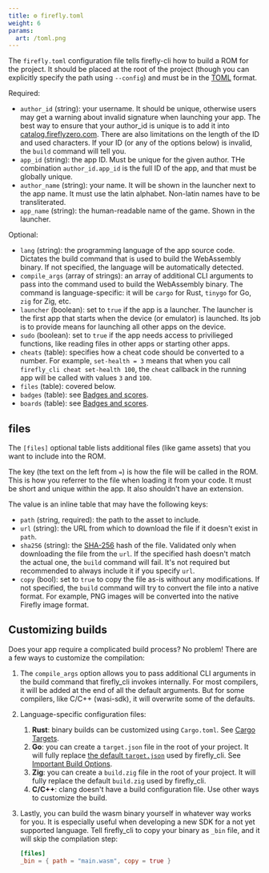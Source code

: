 ```yaml
---
title: ⚙️ firefly.toml
weight: 6
params:
  art: /toml.png
---
```


The `firefly.toml` configuration file tells firefly-cli how to build a ROM for the project. It should be placed at the root of the project (though you can explicitly specify the path using `--config`) and must be in the [TOML](https://toml.io/en/) format.

Required:

* `author_id` (string): your username. It should be unique, otherwise users may get a warning about invalid signature when launching your app. The best way to ensure that your author_id is unique is to add it into [catalog.fireflyzero.com](https://catalog.fireflyzero.com/). There are also limitations on the length of the ID and used characters. If your ID (or any of the options below) is invalid, the `build` command will tell you.
* `app_id` (string): the app ID. Must be unique for the given author. THe combination `author_id.app_id` is the full ID of the app, and that must be globally unique.
* `author_name` (string): your name. It will be shown in the launcher next to the app name. It must use the latin alphabet. Non-latin names have to be transliterated.
* `app_name` (string): the human-readable name of the game. Shown in the launcher.

Optional:

* `lang` (string): the programming language of the app source code. Dictates the build command that is used to build the WebAssembly binary. If not specified, the language will be automatically detected.
* `compile_args` (array of strings): an array of additional CLI arguments to pass into the command used to build the WebAssembly binary. The command is language-specific: it will be `cargo` for Rust, `tinygo` for Go, `zig` for Zig, etc.
* `launcher` (boolean): set to `true` if the app is a launcher. The launcher is the first app that starts when the device (or emulator) is launched. Its job is to provide means for launching all other apps on the device.
* `sudo` (boolean): set to `true` if the app needs access to privilieged functions, like reading files in other apps or starting other apps.
* `cheats` (table): specifies how a cheat code should be converted to a number. For example, `set-health = 3` means that when you call `firefly_cli cheat set-health 100`, the `cheat` callback in the running app will be called with values `3` and `100`.
* `files` (table): covered below.
* `badges` (table): see [Badges and scores](/dev/stats/).
* `boards` (table): see [Badges and scores](/dev/stats/).

## files

The `[files]` optional table lists additional files (like game assets) that you want to include into the ROM.

The key (the text on the left from `=`) is how the file will be called in the ROM. This is how you referrer to the file when loading it from your code. It must be short and unique within the app. It also shouldn't have an extension.

The value is an inline table that may have the following keys:

* `path` (string, required): the path to the asset to include.
* `url` (string): the URL from which to download the file if it doesn't exist in `path`.
* `sha256` (string): the [SHA-256](https://en.wikipedia.org/wiki/SHA-2) hash of the file. Validated only when downloading the file from the `url`. If the specified hash doesn't match the actual one, the `build` command will fail. It's not required but recommended to always include it if you specify `url`.
* `copy` (bool): set to `true` to copy the file as-is without any modifications. If not specified, the `build` command will try to convert the file into a native format. For example, PNG images will be converted into the native Firefly image format.

## Customizing builds

Does your app require a complicated build process? No problem! There are a few ways to customize the compilation:

1. The `compile_args` option allows you to pass additional CLI arguments in the build command that firefly_cli invokes internally. For most compilers, it will be added at the end of all the default arguments. But for some compilers, like C/C++ (wasi-sdk), it will overwrite some of the defaults.
1. Language-specific configuration files:
    1. **Rust**: binary builds can be customized using `Cargo.toml`. See [Cargo Targets](https://doc.rust-lang.org/cargo/reference/cargo-targets.html).
    1. **Go**: you can create a `target.json` file in the root of your project. It will fully replace [the default `target.json`](https://github.com/firefly-zero/firefly-cli/blob/main/src/target.json) used by firefly_cli. See [Important Build Options](https://tinygo.org/docs/reference/usage/important-options/).
    1. **Zig**: you can create a `build.zig` file in the root of your project. It will fully replace the default `build.zig` used by firefly_cli.
    1. **C/C++**: clang doesn't have a build configuration file. Use other ways to customize the build.
1. Lastly, you can build the wasm binary yourself in whatever way works for you. It is especially useful when developing a new SDK for a not yet supported language. Tell firefly_cli to copy your binary as `_bin` file, and it will skip the compilation step:

    ```toml
    [files]
    _bin = { path = "main.wasm", copy = true }
    ```
